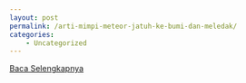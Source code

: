 ```yaml
---
layout: post
permalink: /arti-mimpi-meteor-jatuh-ke-bumi-dan-meledak/
categories:
    - Uncategorized
---
```


[Baca Selengkapnya](/06)
